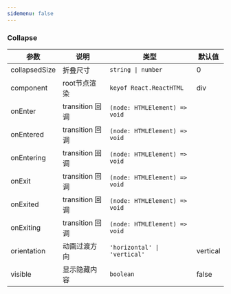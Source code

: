 ```yaml
---
sidemenu: false
---
```


### Collapse

| 参数	|说明	|类型	|默认值
| --- | --- | --- | ---
| collapsedSize | 折叠尺寸 | `string \| number` | 0
| component | root节点渲染 | `keyof React.ReactHTML` | div
| onEnter | transition 回调 | `(node: HTMLElement) => void` |
| onEntered | transition 回调 | `(node: HTMLElement) => void` |
| onEntering | transition 回调 | `(node: HTMLElement) => void` |
| onExit | transition 回调 | `(node: HTMLElement) => void` |
| onExited | transition 回调 | `(node: HTMLElement) => void` |
| onExiting | transition 回调 | `(node: HTMLElement) => void` |
| orientation | 动画过渡方向 | `'horizontal' \| 'vertical'` | vertical
| visible | 显示隐藏内容 | `boolean` | false
